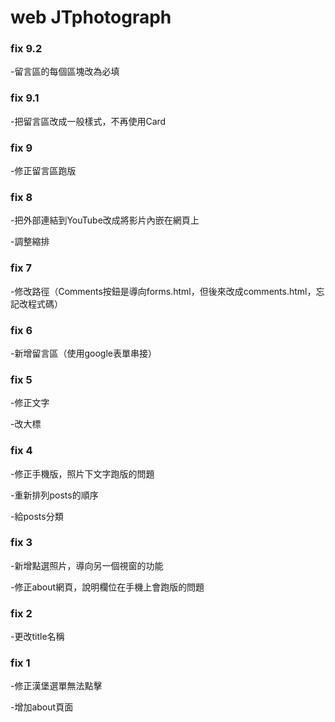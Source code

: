 # web JTphotograph

### fix 9.2

-留言區的每個區塊改為必填


### fix 9.1

-把留言區改成一般樣式，不再使用Card

### fix 9

-修正留言區跑版


### fix 8

-把外部連結到YouTube改成將影片內嵌在網頁上

-調整縮排


### fix 7

-修改路徑（Comments按鈕是導向forms.html，但後來改成comments.html，忘記改程式碼）


### fix 6

-新增留言區（使用google表單串接）


### fix 5

-修正文字

-改大標


### fix 4

-修正手機版，照片下文字跑版的問題

-重新排列posts的順序

-給posts分類


### fix 3

-新增點選照片，導向另一個視窗的功能

-修正about網頁，說明欄位在手機上會跑版的問題


### fix 2

-更改title名稱


### fix 1

-修正漢堡選單無法點擊

-增加about頁面
